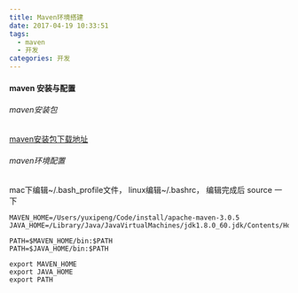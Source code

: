 ```yaml
---
title: Maven环境搭建
date: 2017-04-19 10:33:51
tags: 
  - maven
  - 开发
categories: 开发
---
```


#### maven 安装与配置
###### maven安装包
[maven安装包下载地址](http://maven.apache.org/download.cgi)
###### maven环境配置
mac下编辑~/.bash_profile文件， linux编辑~/.bashrc， 编辑完成后 source 一下
``` shell
MAVEN_HOME=/Users/yuxipeng/Code/install/apache-maven-3.0.5
JAVA_HOME=/Library/Java/JavaVirtualMachines/jdk1.8.0_60.jdk/Contents/Home

PATH=$MAVEN_HOME/bin:$PATH
PATH=$JAVA_HOME/bin:$PATH

export MAVEN_HOME
export JAVA_HOME
export PATH
```